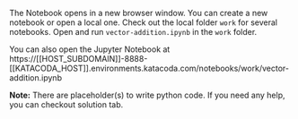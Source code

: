 The Notebook opens in a new browser window. You can create a new notebook or open a local one. Check out the local folder `work` for several notebooks. Open and run `vector-addition.ipynb` in the `work` folder.

You can also open the Jupyter Notebook at https://[[HOST_SUBDOMAIN]]-8888-[[KATACODA_HOST]].environments.katacoda.com/notebooks/work/vector-addition.ipynb

**Note:**
There are placeholder(s) to write python code. If you need any help, you can checkout solution tab.